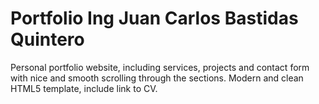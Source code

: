 # Portfolio Ing Juan Carlos Bastidas Quintero

Personal portfolio website, including services, projects and contact form with nice and smooth scrolling through the sections. Modern and clean HTML5 template, include link to CV.
